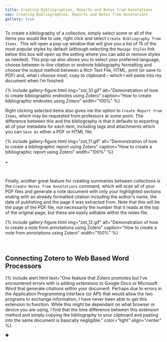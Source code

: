```yaml
---
title: Creating Bibliographies, Reports and Notes from Annotations
nav: Creating Bibliographies, Reports and Notes from Annotations
gallery: true
---
```


To create a bibliography of a collection, simply select some or all of the items you would like to use, right click and select `Create Bibliography from Items.` This will open a pop-up window that will give you a list of 15 of the most popular styles by default (although selecting the `Manage Styles` link below this box will open up the setting where you can add or remove styles as needed). This pop-up also allows you to select your preferred language, choose between in-line citation or endnote bibliography formatting and choose the output method between a Rich Text File, HTML, print (or save to PDF) and, what I choose most, copy to clipboard – which I will paste into my document when I’m finished. 

{% include gallery-figure.html img="zot_10.gif" alt="Demonstration of how to create bibliographic endnotes using Zotero" caption="How to create bibliographic endnotes using Zotero" width="100%" %}

Right clicking selected items also gives me the option to `Create Report from Items`, which may be requested from professors at some point. The difference between this and the bibliography is that it defaults to exporting all of your metadata for each item, including tags and attachments which you can `Save As` either a PDF or HTML file. 

{% include gallery-figure.html img="zot_11.gif" alt="Demonstration of how to create a bibliographic report using Zotero" caption="How to create a bibliographic report using Zotero" width="100%" %}

<div class="symbol-container">
    <p class="symbol">&#9682;</p>
</div>

<br>

Finally, another great feature for creating summaries between collections is the `Create Notes from Annotations` command, which will scan all of your PDF files and generate a note document with only your highlighted sections ending with an already formatted citation including the author’s name, the date of publishing and the page it was extracted from. Note that this will be the page of the PDF file, not necessarily the number that it reads at the top of the original page, but these are easily editable within the notes file. 

{% include gallery-figure.html img="zot_12.gif" alt="Demonstration of how to create a note from annotations using Zotero" caption="How to create a note from annotations using Zotero" width="100%" %}

<br>

## Connecting Zotero to Web Based Word Processors

{% include alert.html text="One feature that Zotero promotes but I’ve encountered errors with is adding extensions to Google Docs or Microsoft Word that generate citations within your document. Perhaps due to errors in the Application Programming Interface (or API) that would allow the two programs to exchange information, I have never been able to get this extension to function. While this might be dependant on what browser or device you are using, I find that the time difference between this extension method and simply copying the bibliography to your clipboard and pasting into the same document is basically negligible." color="light" align="center" %}

<div class="symbol-container">
    <p class="symbol">&#10042;</p>
</div>

<br>
